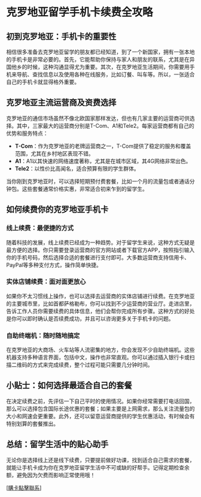 # 克罗地亚留学手机卡续费全攻略

## 初到克罗地亚：手机卡的重要性

相信很多准备去克罗地亚留学的朋友都已经知道，到了一个新国家，拥有一张本地的手机卡是非常必要的。首先，它能帮助你保持与家人和朋友的联系，尤其是在异国他乡的时候，这种沟通显得尤为重要。其次，在克罗地亚生活期间，你需要用手机来导航、查找信息以及使用各种在线服务，比如订餐、叫车等。所以，一张适合自己的手机卡就显得格外重要。

## 克罗地亚主流运营商及资费选择

克罗地亚的通信市场虽然不像北欧国家那样发达，但也有几家主要的运营商可供选择。其中，三家最大的运营商分别是T-Com、A1和Tele2。每家运营商都有自己的优势和服务特点：

- **T-Com**：作为克罗地亚的老牌运营商之一，T-Com提供了稳定的服务和覆盖范围，尤其在乡村地区表现不错。
- **A1**：A1以其快速的网络速度著称，尤其是在城市区域，其4G网络非常出色。
- **Tele2**：以性价比高闻名，适合预算有限的学生群体。

当你刚到克罗地亚时，可以选择短期预付费套餐，比如一个月的流量包或者通话分钟包。这些套餐通常价格实惠，非常适合初来乍到的留学生。

## 如何续费你的克罗地亚手机卡

### 线上续费：最便捷的方式

随着科技的发展，线上续费已经成为一种趋势。对于留学生来说，这种方式无疑是最方便的选择。你只需要登录运营商的官方网站或者下载官方APP，按照指引输入你的手机号码，然后选择合适的套餐进行支付即可。大多数运营商支持信用卡、PayPal等多种支付方式，操作简单快捷。

### 实体店铺续费：面对面更放心

如果你不太习惯线上操作，也可以选择去运营商的实体店铺进行续费。在克罗地亚的主要城市里，比如首都萨格勒布，你可以找到不少运营商的营业厅。走进店里，告诉工作人员你需要续费的具体信息，他们会帮你完成所有步骤。这种方式的好处是你可以即时确认是否续费成功，并且可以咨询更多关于手机卡的问题。

### 自助终端机：随时随地搞定

在克罗地亚的大商场、火车站等人流密集的地方，你会发现不少自助终端机。这些机器支持多种语言界面，包括中文，操作也非常直观。你可以通过插入银行卡或扫描二维码的方式来完成续费，整个过程可能只需要几分钟时间。

## 小贴士：如何选择最适合自己的套餐

在决定续费之前，先评估一下自己平时的使用情况。如果你经常需要打电话回国，那么可以选择包含国际长途优惠的套餐；如果主要是上网需求，那么关注流量包的大小和网速会更重要。此外，还可以留意运营商提供的学生优惠活动，有时候会有特别划算的套餐推出。

## 总结：留学生活中的贴心助手

无论你是选择线上还是线下续费，只要提前做好功课，找到适合自己需求的套餐，就能让手机卡成为你在克罗地亚留学生活中不可或缺的好帮手。记得定期检查余额，避免因为欠费而影响正常使用哦！

[[購卡點擊聯系](https://t.me/s/esim1088)]